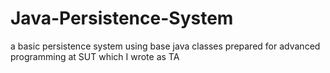 # Java-Persistence-System
a basic persistence system using base java classes prepared for advanced programming at SUT which I wrote as TA
